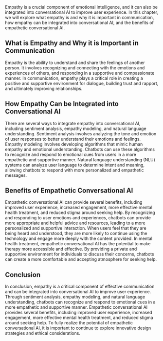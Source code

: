 
Empathy is a crucial component of emotional intelligence, and it can also be integrated into conversational AI to improve user experience. In this chapter, we will explore what empathy is and why it is important in communication, how empathy can be integrated into conversational AI, and the benefits of empathetic conversational AI.

What is Empathy and Why it is Important in Communication
--------------------------------------------------------

Empathy is the ability to understand and share the feelings of another person. It involves recognizing and connecting with the emotions and experiences of others, and responding in a supportive and compassionate manner. In communication, empathy plays a critical role in creating a positive and supportive environment for dialogue, building trust and rapport, and ultimately improving relationships.

How Empathy Can be Integrated into Conversational AI
----------------------------------------------------

There are several ways to integrate empathy into conversational AI, including sentiment analysis, empathy modeling, and natural language understanding. Sentiment analysis involves analyzing the tone and emotion of user responses to better understand their emotions and feelings. Empathy modeling involves developing algorithms that mimic human empathy and emotional understanding. Chatbots can use these algorithms to recognize and respond to emotional cues from users in a more empathetic and supportive manner. Natural language understanding (NLU) systems can analyze user language to determine intent and meaning, allowing chatbots to respond with more personalized and empathetic messages.

Benefits of Empathetic Conversational AI
----------------------------------------

Empathetic conversational AI can provide several benefits, including improved user experience, increased engagement, more effective mental health treatment, and reduced stigma around seeking help. By recognizing and responding to user emotions and experiences, chatbots can provide more appropriate and helpful advice and resources, leading to a more personalized and supportive interaction. When users feel that they are being heard and understood, they are more likely to continue using the technology and engage more deeply with the content provided. In mental health treatment, empathetic conversational AI has the potential to make therapy more accessible and effective. By providing a private and supportive environment for individuals to discuss their concerns, chatbots can create a more comfortable and accepting atmosphere for seeking help.

Conclusion
----------

In conclusion, empathy is a critical component of effective communication and can be integrated into conversational AI to improve user experience. Through sentiment analysis, empathy modeling, and natural language understanding, chatbots can recognize and respond to emotional cues in a more empathetic and supportive manner. Empathetic conversational AI provides several benefits, including improved user experience, increased engagement, more effective mental health treatment, and reduced stigma around seeking help. To fully realize the potential of empathetic conversational AI, it is important to continue to explore innovative design strategies and ethical considerations.
